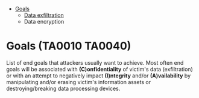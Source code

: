 
<!-- MarkdownTOC depth=3 autolink=true -->

- [Goals](#goals-ta0010-ta0040)
    - [Data exfiltration](exfil.md)
    - Data encryption

<!-- /MarkdownTOC -->

# Goals (TA0010 TA0040)

List of end goals that attackers usually want to achieve. Most often end goals will be associated with **(C)onfidentiality** of victim's data (exfiltration) or with an attempt to negatively impact **(I)ntegrity** and/or **(A)vailability** by manipulating and/or erasing victim's information assets or destroying/breaking data processing devices. 
